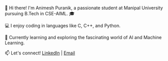 👋 Hi there! I'm Animesh Puranik, a passionate student at Manipal University pursuing B.Tech in CSE-AIML. 🎓

💻 I enjoy coding in languages like C, C++, and Python. 

🌱 Currently learning and exploring the fascinating world of AI and Machine Learning.

📫 Let's connect! [LinkedIn]([(https://www.linkedin.com/in/animesh-puranik-587697306/)]) | [Email](mailto:your_email@example.com)
